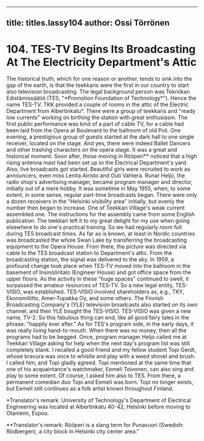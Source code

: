 
---

title: titles.lassy104
author: Ossi Törrönen
---


    
# 104. TES-TV Begins Its Broadcasting At The Electricity Department's Attic

The historical truth, which for one reason or another, tends to sink into the gap of the earth, is that the teekkaris were the first in our country to start also television broadcasting. The legal background person was Tekniikan Edistämissäätiö (TES, "\*Promotion Foundation of Technology\*"). Hence the name TES-TV. TKK provided a couple of rooms in the attic of the Electric Department from Albertinkatu\*. There were a group of teekkaris and "ready low currents" working on birthing the station with great enthusiasm. The first public performance was kind of a part of cable TV, for a cable had been laid from the Opera at Boulevard to the ballroom of old Poli. One evening, a prestigious group of guests started at the dark hall to one single receiver, located on the stage. And yes, there were indeed Ballet Dancers and other trashing characters on the opera stage. It was a great and historical moment. Soon after, those moving in Rööperi\*\* noticed that a high rising antenna mast had been set up to the Electrical Department's yard. Also, live broadcasts got started. Beautiful girls were recruited to work as announcers, even miss Lenita Airisto and Outi Vahtera. Runar Heljo, the radio shop's advertising manager, became program manager and director, initially out of a mere hobby. It was sometime in May 1955, when, to some extent, in some sense, regular part-time broadcasts began. There were only a dozen receivers in the "Helsinki visibility area" initially, but evenly the number then began to increase. One of Teekkari Village's weak current assembled one. The instructions for the assembly came from some English publication. The teekkari left it to my great delight for my use when going elsewhere to do one's practical training. So we had regularly room full during TES broadcast times. As far as is known, at least in Nordic countries was broadcasted the whole Swan Lake by transferring the broadcasting equipment to the Opera House. From there, the picture was directed via cable to the TES broadcast station to Department's attic. From the broadcasting station, the signal was delivered to the sky. In 1959, a profound change took place when TES-TV moved into the ballroom in the basement of Insinööritalo (Engineer House) and got office space from the upper floors. As the activity in these "huge spaces" continued to swell, it surpassed the amateur resources of TES-TV. So a new legal entity, TES-VISIO, was established. TES-VISIO involved shareholders as, e.g., TKY, Ekonomiliitto, Amer-Tupakka Oy, and some others. The Finnish Broadcasting Company's (YLE) television broadcasts also started on its own channel, and then YLE bought the TES-VISIO. TES-VISIO was given a new name, TV-2. So this fabulous thing can end, like all good fairy tales in the phrase: "happily ever after." As for TES's program side, in the early days, it was really living hand-to-mouth. When there was no money, then all the programs had to be begged. Once, program manager Heljo called me at Teekkari Village asking for help when the next day's program list was still completely blank. I recalled a good friend and my fellow student Topi Gerdt, whose bravura was once to whistle and play with a weed shovel and brush. I called him, and Topi gladly agreed. Topi mentioned at the same time that one of his acquaintance's watchmaker, Eemeli Toivonen, can also sing and play to some extent. Of course, I asked him also to TES. From there, a permanent comedian duo Topi and Eemeli was born. Topi no longer exists, but Eemeli still continues as a folk artist known throughout Finland.

\*Translator's remark: University of Technology's Department of Electrical Engineering was located at Albertinkatu 40-42, Helsinki before moving to Otaniemi, Espoo.

\*\*Translator's remark: Rööperi is a slang term for Punavuori (Swedish: Rödbergen), a city block in Helsinki city center area."
